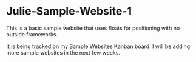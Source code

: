 # Julie-Sample-Website-1
This is a basic sample website that uses floats for positioning with no outside frameworks. 

It is being tracked on my Sample Websites Kanban board.  I will be adding more sample websites in the next few weeks.
